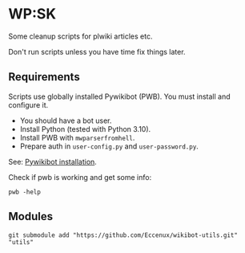 # WP:SK

Some cleanup scripts for plwiki articles etc.

Don't run scripts unless you have time fix things later.

## Requirements

Scripts use globally installed Pywikibot (PWB). You must install and configure it. 

  - You should have a bot user.
  - Install Python (tested with Python 3.10).
  - Install PWB with `mwparserfromhell`.
  - Prepare auth in `user-config.py` and `user-password.py`.
  
See: [Pywikibot installation](https://doc.wikimedia.org/pywikibot/stable/installation.html).

Check if pwb is working and get some info:
```
pwb -help
```
## Modules

```
git submodule add "https://github.com/Eccenux/wikibot-utils.git" "utils"
```